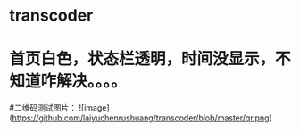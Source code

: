 # transcoder
# 首页白色，状态栏透明，时间没显示，不知道咋解决。。。。
#二维码测试图片：
![image]
(https://github.com/laiyuchenrushuang/transcoder/blob/master/qr.png)
